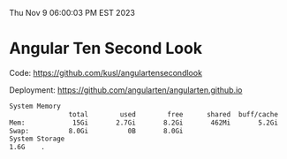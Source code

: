 Thu Nov  9 06:00:03 PM EST 2023

# Angular Ten Second Look

Code: https://github.com/kusl/angulartensecondlook

Deployment: https://github.com/angularten/angularten.github.io

```bash
System Memory
               total        used        free      shared  buff/cache   available
Mem:            15Gi       2.7Gi       8.2Gi       462Mi       5.2Gi        12Gi
Swap:          8.0Gi          0B       8.0Gi
System Storage
1.6G	.
```
